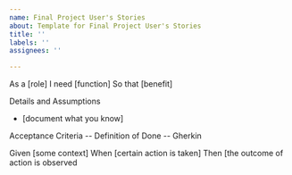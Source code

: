 ```yaml
---
name: Final Project User's Stories
about: Template for Final Project User's Stories
title: ''
labels: ''
assignees: ''

---
```


As a   [role]
I need    [function]
So that   [benefit]


Details and Assumptions
* [document what you know]


Acceptance Criteria -- Definition of Done -- Gherkin

Given [some context]
When [certain action is taken]
Then [the outcome of action is observed
